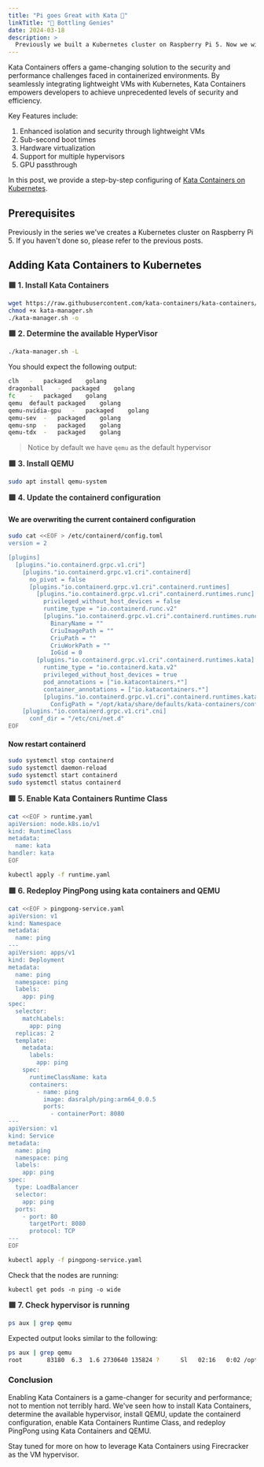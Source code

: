 ```yaml
---
title: "Pi goes Great with Kata 🥧"
linkTitle: "🧞 Bottling Genies"
date: 2024-03-18
description: >
  Previously we built a Kubernetes cluster on Raspberry Pi 5. Now we will unlock security and efficiency with Kata Containers on Kubernetes.
---
```


<style>
  aside {
    width: 40%;
    padding-left: 0.5rem;
    margin-left: 0.5rem;
    float: right;
    box-shadow: inset 5px 0 5px -5px #29627e;
    font-style: italic;
    color: #29627e;
  }

  aside > p {
    margin: 0.5rem;
  }

  summary {
    font-weight: bold;
    font-size: 1.1em;
  }

  details > summary {
    list-style-type: '✅ ';
    color: #666666;
  }

  details[open] > summary {
    list-style-type: '🟩 ';
    color: #333333;
  }
  
  table {
    margin-left: 30px;
  }

</style>

Kata Containers offers a game-changing solution to the security and performance challenges faced in containerized environments. By seamlessly integrating lightweight VMs with Kubernetes, Kata Containers empowers developers to achieve unprecedented levels of security and efficiency.

Key Features include:
1. Enhanced isolation and security through lightweight VMs
2. Sub-second boot times
3. Hardware virtualization
4. Support for multiple hypervisors
5. GPU passthrough

In this post, we provide a step-by-step configuring of [Kata Containers on Kubernetes](https://katacontainers.io/docs/getting-started/kubernetes/).

## Prerequisites

Previously in the series we've creates a Kubernetes cluster on Raspberry Pi 5. If you haven't done so, please refer to the previous posts.

## Adding Kata Containers to Kubernetes

<details open>
  <summary>1. Install Kata Containers</summary>

  ```bash
  wget https://raw.githubusercontent.com/kata-containers/kata-containers/main/utils/kata-manager.sh
  chmod +x kata-manager.sh
  ./kata-manager.sh -o
  ```
</details>

<details open>
  <summary>2. Determine the available HyperVisor</summary>

  ```bash
  ./kata-manager.sh -L
  ```

  You should expect the following output:
  ```bash
  clh	-	packaged	golang
  dragonball	-	packaged	golang
  fc	-	packaged	golang
  qemu	default	packaged	golang
  qemu-nvidia-gpu	-	packaged	golang
  qemu-sev	-	packaged	golang
  qemu-snp	-	packaged	golang
  qemu-tdx	-	packaged	golang
  ```
  > Notice by default we have `qemu` as the default hypervisor
</details>

<details open>
  <summary>3. Install QEMU</summary>

  ```bash
  sudo apt install qemu-system
  ```
</details>

<details open>
  <summary>4. Update the containerd configuration</summary>

  #### We are **overwriting** the current containerd configuration

  ```bash
  sudo cat <<EOF > /etc/containerd/config.toml
  version = 2

  [plugins]
    [plugins."io.containerd.grpc.v1.cri"]
      [plugins."io.containerd.grpc.v1.cri".containerd]
        no_pivot = false
        [plugins."io.containerd.grpc.v1.cri".containerd.runtimes]
          [plugins."io.containerd.grpc.v1.cri".containerd.runtimes.runc]
            privileged_without_host_devices = false
            runtime_type = "io.containerd.runc.v2"
            [plugins."io.containerd.grpc.v1.cri".containerd.runtimes.runc.options]
              BinaryName = ""
              CriuImagePath = ""
              CriuPath = ""
              CriuWorkPath = ""
              IoGid = 0
          [plugins."io.containerd.grpc.v1.cri".containerd.runtimes.kata]
            runtime_type = "io.containerd.kata.v2"
            privileged_without_host_devices = true
            pod_annotations = ["io.katacontainers.*"]
            container_annotations = ["io.katacontainers.*"]
            [plugins."io.containerd.grpc.v1.cri".containerd.runtimes.kata.options]
              ConfigPath = "/opt/kata/share/defaults/kata-containers/configuration.toml"
      [plugins."io.containerd.grpc.v1.cri".cni]
        conf_dir = "/etc/cni/net.d"
  EOF
  ```

  #### Now restart containerd

  ```bash
  sudo systemctl stop containerd
  sudo systemctl daemon-reload
  sudo systemctl start containerd
  sudo systemctl status containerd
  ```

</details>

<details open>
  <summary>5. Enable Kata Containers Runtime Class</summary>

  ```bash
  cat <<EOF > runtime.yaml
  apiVersion: node.k8s.io/v1
  kind: RuntimeClass
  metadata:
    name: kata
  handler: kata
  EOF

  kubectl apply -f runtime.yaml
  ```
</details>

<details open>
  <summary>6. Redeploy PingPong using kata containers and QEMU</summary>

  ```bash
  cat <<EOF > pingpong-service.yaml
  apiVersion: v1
  kind: Namespace
  metadata:
    name: ping
  ---
  apiVersion: apps/v1
  kind: Deployment
  metadata:
    name: ping
    namespace: ping
    labels:
      app: ping
  spec:
    selector:
      matchLabels:
        app: ping
    replicas: 2
    template:
      metadata:
        labels:
          app: ping
      spec:
        runtimeClassName: kata
        containers:
          - name: ping
            image: dasralph/ping:arm64_0.0.5
            ports:
              - containerPort: 8080
  ---
  apiVersion: v1
  kind: Service
  metadata:
    name: ping
    namespace: ping
    labels:
      app: ping
  spec:
    type: LoadBalancer
    selector:
      app: ping
    ports:
      - port: 80
        targetPort: 8080
        protocol: TCP
  ---
  EOF

  kubectl apply -f pingpong-service.yaml
  ```

  Check that the nodes are running:
  ```
  kubectl get pods -n ping -o wide
  ```
</details>

<details open>
  <summary>7. Check hypervisor is running</summary>

  
  ```bash
  ps aux | grep qemu
  ```

  Expected output looks similar to the following:
  ```bash
  ps aux | grep qemu
  root       83180  6.3  1.6 2730640 135824 ?      Sl   02:16   0:02 /opt/kata/bin/qemu-system-aarch64 -name sandbox-26519d5f8744b3d582b81dd8986b591d055bf3debcd2e498e5947efb4abe60d7 -uuid...
  ```
</details>

### Conclusion
Enabling Kata Containers is a game-changer for security and performance; not to mention not terribly hard. We've seen how to install Kata Containers, determine the available hypervisor, install QEMU, update the containerd configuration, enable Kata Containers Runtime Class, and redeploy PingPong using Kata Containers and QEMU.

Stay tuned for more on how to leverage Kata Containers using Firecracker as the VM hypervisor.


